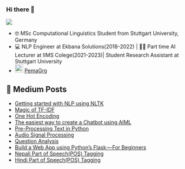 ### Hi there 👋

![](https://komarev.com/ghpvc/?username=pemagrg1)

- 🤓 MSc Computational Linguistics Student from Stuttgart University, Germany
- 💻	NLP Engineer at Ekbana Solutions(2018-2022) | 👩‍🏫 Part time AI Lecturer at IIMS Colege(2021-2023)| Student Research Assistant at Stuttgart University
- <img alt="PemaGrg | LinkedIn" width="22px" src="https://cdn.jsdelivr.net/npm/simple-icons@v3/icons/linkedin.svg" /> <a href=https://www.linkedin.com/in/pemagrg/>PemaGrg</a>

##  📕  Medium Posts
- [Getting started with NLP using NLTK](https://becominghuman.ai/nlp-for-beginners-using-nltk-f58ec22005cd)
- [Magic of TF-IDF](https://medium.com/analytics-vidhya/magic-of-tf-idf-202649d39c2f)
- [One Hot Encoding](https://medium.com/zero-equals-false/one-hot-encoding-129ccc293cda)
- [The easiest way to create a Chatbot using AIML](https://blog.ekbana.com/the-easiest-way-to-create-a-chatbot-using-aiml-ec09b12dd2e1)
- [Pre-Processing Text in Python](https://blog.ekbana.com/pre-processing-text-in-python-ad13ea544dae)
- [Audio Signal Processing](https://blog.ekbana.com/audio-signal-processing-f7e86d415489)
- [Question Analysis](https://pemagrg.medium.com/question-analysis-967ff91603e9)
- [Build a Web App using Python’s Flask — For Beginners](https://pemagrg.medium.com/build-a-web-app-using-pythons-flask-for-beginners-f28315256893)
- [Nepali Part of Speech(POS) Tagging](https://blog.ekbana.com/nepali-part-of-speech-pos-tagging-72eff56111c0)
- [Hindi Part of Speech(POS) Tagging](https://blog.ekbana.com/hindi-part-of-speech-pos-tagging-5c3b8a6302b4)
